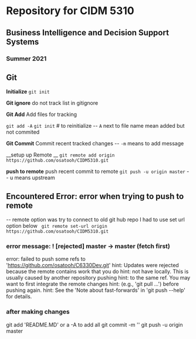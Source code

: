 # Repository for CIDM 5310 
## Business Intelligence and Decision Support Systems 

### Summer 2021

## Git

__Initialize__
`git init`

__Git ignore__
do not track list in gitignore

__Git Add__
Add files for tracking

`git add -A`
`git init` # to reinitialize 
-- `A` next to file name mean added but not commited

__Git Commit__
Commit recent tracked changes 
-- `-m` means to add message 

__setup up Remote __
`git remote add origin https://github.com/osatooh/CIDM5310.git`




__push to remote__
push recent commit to remote
`git push -u origin master`
-- u means upstream

## Encountered Error: error when trying to push to remote 
--  remote option was try to connect to old git hub repo
I had to use set url option  below 
`  git remote set-url origin https://github.com/osatooh/CIDM5310.git `
### error message:  ! [rejected]        master -> master (fetch first)
error: failed to push some refs to 'https://github.com/osatooh/C6330Dev.git'
hint: Updates were rejected because the remote contains work that you do
hint: not have locally. This is usually caused by another repository pushing
hint: to the same ref. You may want to first integrate the remote changes
hint: (e.g., 'git pull ...') before pushing again.
hint: See the 'Note about fast-forwards' in 'git push --help' for details.


### after making changes 
git add 'README.MD' or a -A to add all 
git commit -m ''
git push -u origin master
